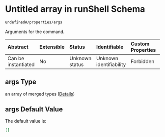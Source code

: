 # Untitled array in runShell Schema

```txt
undefined#/properties/args
```

Arguments for the command.

| Abstract            | Extensible | Status         | Identifiable            | Custom Properties | Additional Properties | Access Restrictions | Defined In                                                                   |
| :------------------ | :--------- | :------------- | :---------------------- | :---------------- | :-------------------- | :------------------ | :--------------------------------------------------------------------------- |
| Can be instantiated | No         | Unknown status | Unknown identifiability | Forbidden         | Allowed               | none                | [runShell\_v2.schema.json\*](runShell_v2.schema.json "open original schema") |

## args Type

an array of merged types ([Details](runshell_v2-properties-args-items.md))

## args Default Value

The default value is:

```json
[]
```
